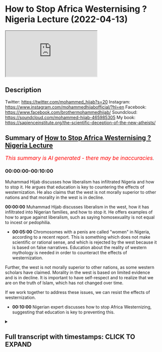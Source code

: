 # How to Stop Africa Westernising ? Nigeria Lecture (2022-04-13)

<iframe loading='lazy' allow='autoplay' src='https://www.youtube.com/embed/wVpmwQHHSEM'></iframe>

## Description

Twitter: <https://twitter.com/mohammed_hijab?s=20>
Instagram: <https://www.instagram.com/mohammedhijabofficial/?hl=en>
Facebook: <https://www.facebook.com/brothermohammedhijab/>
Soundcloud: <https://soundcloud.com/mohammed-hijab-465985305>
My book: <https://sapienceinstitute.org/the-scientific-deception-of-the-new-atheists/>

## Summary of [How to Stop Africa Westernising ? Nigeria Lecture](https://www.youtube.com/watch?v=wVpmwQHHSEM)

*<span style="color:red; font-size:125%">This summary is AI generated - there may be inaccuracies</span>. [](/)*

### <a onclick="modifyYTiframeseektime('0')">00:00:00-00:10:00</a>

Muhammad Hijab discusses how liberalism has infiltrated Nigeria and how to stop it. He argues that education is key to countering the effects of westernization. He also claims that the west is not morally superior to other nations and that morality in the west is in decline.

**<a onclick="modifyYTiframeseektime('0')">00:00:00</a>** Muhammad Hijab discusses liberalism in the west, how it has infiltrated into Nigerian families, and how to stop it. He offers examples of how to argue against liberalism, such as saying homosexuality is not equal to incest or pedophilia.

* **<a onclick="modifyYTiframeseektime('300')">00:05:00</a>** Chromosomes with a penis are called "women" in Nigeria, according to a recent report. This is something which does not make scientific or rational sense, and which is rejected by the west because it is based on false narratives. Education about the reality of western mythology is needed in order to counteract the effects of westernization.

Further, the west is not morally superior to other nations, as some western scholars have claimed. Morality in the west is based on limited evidence and is in decline. It is important to have self-respect and to realize that we are on the truth of Islam, which has not changed over time.

If we work together to address these issues, we can resist the effects of westernization.

* **<a onclick="modifyYTiframeseektime('600')">00:10:00</a>**  Nigerian expert discusses how to stop Africa Westernizing, suggesting that education is key to preventing this.

<details><summary><h2>Full transcript with timestamps: CLICK TO EXPAND</h2></summary>

<a onclick="modifyYTiframeseektime('2')">0:00:02</a> uh my question is for  
<a onclick="modifyYTiframeseektime('5')">0:00:05</a> okay so my question is for  
<a onclick="modifyYTiframeseektime('7')">0:00:07</a> uh ustaff  
<a onclick="modifyYTiframeseektime('8')">0:00:08</a> muhammad hijab so  
<a onclick="modifyYTiframeseektime('10')">0:00:10</a> um a lot of your da'awa is  
<a onclick="modifyYTiframeseektime('13')">0:00:13</a> you know  
<a onclick="modifyYTiframeseektime('14')">0:00:14</a> exposing the liberal agenda you know  
<a onclick="modifyYTiframeseektime('17')">0:00:17</a> from the west and so on and how it's  
<a onclick="modifyYTiframeseektime('19')">0:00:19</a> creeping into uh families and destroying  
<a onclick="modifyYTiframeseektime('22')">0:00:22</a> families and destroying cultures  
<a onclick="modifyYTiframeseektime('25')">0:00:25</a> and um in nigeria i think it's still  
<a onclick="modifyYTiframeseektime('29')">0:00:29</a> at an earlier stage as it might be in  
<a onclick="modifyYTiframeseektime('32')">0:00:32</a> the west maybe like the uk or the us so  
<a onclick="modifyYTiframeseektime('35')">0:00:35</a> um  
<a onclick="modifyYTiframeseektime('36')">0:00:36</a> what do you think we should start to do  
<a onclick="modifyYTiframeseektime('39')">0:00:39</a> now in nigeria whereby it hasn't reached  
<a onclick="modifyYTiframeseektime('41')">0:00:41</a> the stage whereby it's  
<a onclick="modifyYTiframeseektime('43')">0:00:43</a> irreversible what can we do to lip it in  
<a onclick="modifyYTiframeseektime('45')">0:00:45</a> the body so it doesn't you know  
<a onclick="modifyYTiframeseektime('47')">0:00:47</a> infiltrate our culture and our religion  
<a onclick="modifyYTiframeseektime('50')">0:00:50</a> here in nigeria so what do you think we  
<a onclick="modifyYTiframeseektime('52')">0:00:52</a> can do what steps do you think we can  
<a onclick="modifyYTiframeseektime('53')">0:00:53</a> take in order to repeat in the board  
<a onclick="modifyYTiframeseektime('54')">0:00:54</a> next questions you had the first  
<a onclick="modifyYTiframeseektime('56')">0:00:56</a> question there's another question again  
<a onclick="modifyYTiframeseektime('58')">0:00:58</a> talking about the hairstyle for a male  
<a onclick="modifyYTiframeseektime('62')">0:01:02</a> muslim how does it go  
<a onclick="modifyYTiframeseektime('66')">0:01:06</a> as for the first question about  
<a onclick="modifyYTiframeseektime('68')">0:01:08</a> liberalism  
<a onclick="modifyYTiframeseektime('70')">0:01:10</a> before  
<a onclick="modifyYTiframeseektime('72')">0:01:12</a> in the west and when i say the west i'm  
<a onclick="modifyYTiframeseektime('75')">0:01:15</a> talking about  
<a onclick="modifyYTiframeseektime('77')">0:01:17</a> england  
<a onclick="modifyYTiframeseektime('79')">0:01:19</a> france  
<a onclick="modifyYTiframeseektime('80')">0:01:20</a> germany  
<a onclick="modifyYTiframeseektime('81')">0:01:21</a> and its extensions like the united  
<a onclick="modifyYTiframeseektime('83')">0:01:23</a> states of america  
<a onclick="modifyYTiframeseektime('86')">0:01:26</a> in the west the religions that used to  
<a onclick="modifyYTiframeseektime('88')">0:01:28</a> be very popular  
<a onclick="modifyYTiframeseektime('90')">0:01:30</a> was christianity  
<a onclick="modifyYTiframeseektime('92')">0:01:32</a> now  
<a onclick="modifyYTiframeseektime('93')">0:01:33</a> in the country wherein which i live  
<a onclick="modifyYTiframeseektime('96')">0:01:36</a> which is the uk  
<a onclick="modifyYTiframeseektime('98')">0:01:38</a> the majority of people are not christian  
<a onclick="modifyYTiframeseektime('101')">0:01:41</a> anymore  
<a onclick="modifyYTiframeseektime('102')">0:01:42</a> this is a very important point  
<a onclick="modifyYTiframeseektime('105')">0:01:45</a> you will know that christianity came  
<a onclick="modifyYTiframeseektime('107')">0:01:47</a> into nigeria  
<a onclick="modifyYTiframeseektime('108')">0:01:48</a> through colonialism  
<a onclick="modifyYTiframeseektime('111')">0:01:51</a> when the missionaries came into nigeria  
<a onclick="modifyYTiframeseektime('114')">0:01:54</a> in the early 1900s  
<a onclick="modifyYTiframeseektime('117')">0:01:57</a> and they sometimes pushed the agenda of  
<a onclick="modifyYTiframeseektime('120')">0:02:00</a> christianity  
<a onclick="modifyYTiframeseektime('122')">0:02:02</a> it is ironic now  
<a onclick="modifyYTiframeseektime('124')">0:02:04</a> that the white man came into the country  
<a onclick="modifyYTiframeseektime('129')">0:02:09</a> taught people christianity  
<a onclick="modifyYTiframeseektime('131')">0:02:11</a> but now has left it himself  
<a onclick="modifyYTiframeseektime('134')">0:02:14</a> you see this point  
<a onclick="modifyYTiframeseektime('135')">0:02:15</a> the white man has left 40 percent  
<a onclick="modifyYTiframeseektime('139')">0:02:19</a> the census data in 2021  
<a onclick="modifyYTiframeseektime('142')">0:02:22</a> in the uk  
<a onclick="modifyYTiframeseektime('143')">0:02:23</a> says 40 percent  
<a onclick="modifyYTiframeseektime('146')">0:02:26</a> the estimates are 40 of people will be  
<a onclick="modifyYTiframeseektime('148')">0:02:28</a> christian in the uk which is the  
<a onclick="modifyYTiframeseektime('150')">0:02:30</a> majority of people are not christian  
<a onclick="modifyYTiframeseektime('153')">0:02:33</a> they are  
<a onclick="modifyYTiframeseektime('154')">0:02:34</a> non-religious the same thing can be said  
<a onclick="modifyYTiframeseektime('157')">0:02:37</a> in other countries in europe  
<a onclick="modifyYTiframeseektime('159')">0:02:39</a> instead  
<a onclick="modifyYTiframeseektime('161')">0:02:41</a> in the west now you have ideologies  
<a onclick="modifyYTiframeseektime('164')">0:02:44</a> you don't have religions as the main  
<a onclick="modifyYTiframeseektime('167')">0:02:47</a> ideas now you have ideologies  
<a onclick="modifyYTiframeseektime('170')">0:02:50</a> and the ideology of the west is called  
<a onclick="modifyYTiframeseektime('173')">0:02:53</a> liberalism  
<a onclick="modifyYTiframeseektime('174')">0:02:54</a> it is the main ideology  
<a onclick="modifyYTiframeseektime('177')">0:02:57</a> now it has replaced religion in the west  
<a onclick="modifyYTiframeseektime('182')">0:03:02</a> liberalism basically states  
<a onclick="modifyYTiframeseektime('184')">0:03:04</a> that we are the most important thing  
<a onclick="modifyYTiframeseektime('188')">0:03:08</a> and it says  
<a onclick="modifyYTiframeseektime('189')">0:03:09</a> you can do whatever you want so long as  
<a onclick="modifyYTiframeseektime('192')">0:03:12</a> you don't harm anybody else that's what  
<a onclick="modifyYTiframeseektime('194')">0:03:14</a> they say  
<a onclick="modifyYTiframeseektime('195')">0:03:15</a> so when we talk about homosexuality  
<a onclick="modifyYTiframeseektime('198')">0:03:18</a> a man having intercourse with another  
<a onclick="modifyYTiframeseektime('200')">0:03:20</a> man and having a relationship with  
<a onclick="modifyYTiframeseektime('202')">0:03:22</a> another man or a woman  
<a onclick="modifyYTiframeseektime('204')">0:03:24</a> having a relationship with another woman  
<a onclick="modifyYTiframeseektime('206')">0:03:26</a> they say this is okay this is fine  
<a onclick="modifyYTiframeseektime('210')">0:03:30</a> and they say this is okay and this is  
<a onclick="modifyYTiframeseektime('212')">0:03:32</a> fine because they are not harming  
<a onclick="modifyYTiframeseektime('213')">0:03:33</a> anybody else  
<a onclick="modifyYTiframeseektime('215')">0:03:35</a> don't get into their business leave them  
<a onclick="modifyYTiframeseektime('217')">0:03:37</a> alone this is what they say  
<a onclick="modifyYTiframeseektime('219')">0:03:39</a> i have had discussions which you can  
<a onclick="modifyYTiframeseektime('221')">0:03:41</a> find online  
<a onclick="modifyYTiframeseektime('222')">0:03:42</a> with many of them  
<a onclick="modifyYTiframeseektime('224')">0:03:44</a> and ask them questions  
<a onclick="modifyYTiframeseektime('226')">0:03:46</a> for example  
<a onclick="modifyYTiframeseektime('228')">0:03:48</a> i say to them  
<a onclick="modifyYTiframeseektime('229')">0:03:49</a> what do you say  
<a onclick="modifyYTiframeseektime('231')">0:03:51</a> of a situation where a brother and a  
<a onclick="modifyYTiframeseektime('234')">0:03:54</a> sister are in the relationship together  
<a onclick="modifyYTiframeseektime('236')">0:03:56</a> brother and sister  
<a onclick="modifyYTiframeseektime('239')">0:03:59</a> so long as they don't harm anybody else  
<a onclick="modifyYTiframeseektime('241')">0:04:01</a> the brother can use condom or something  
<a onclick="modifyYTiframeseektime('244')">0:04:04</a> sorry to say sorry to be explicit  
<a onclick="modifyYTiframeseektime('247')">0:04:07</a> they say this is very bad this is very  
<a onclick="modifyYTiframeseektime('249')">0:04:09</a> wrong  
<a onclick="modifyYTiframeseektime('250')">0:04:10</a> i say but this is what your principle  
<a onclick="modifyYTiframeseektime('251')">0:04:11</a> says  
<a onclick="modifyYTiframeseektime('252')">0:04:12</a> you said you can do whatever you like so  
<a onclick="modifyYTiframeseektime('255')">0:04:15</a> long as you don't harm anybody else  
<a onclick="modifyYTiframeseektime('257')">0:04:17</a> so homosexuality  
<a onclick="modifyYTiframeseektime('259')">0:04:19</a> the idea of a man being in a  
<a onclick="modifyYTiframeseektime('261')">0:04:21</a> relationship with another man  
<a onclick="modifyYTiframeseektime('263')">0:04:23</a> is a kin or the same or comparative to  
<a onclick="modifyYTiframeseektime('267')">0:04:27</a> a brother being in a relationship with a  
<a onclick="modifyYTiframeseektime('270')">0:04:30</a> sister  
<a onclick="modifyYTiframeseektime('272')">0:04:32</a> they don't want to accept the difference  
<a onclick="modifyYTiframeseektime('275')">0:04:35</a> so what you do like anything  
<a onclick="modifyYTiframeseektime('277')">0:04:37</a> is you show  
<a onclick="modifyYTiframeseektime('279')">0:04:39</a> that rationally their new ideologies  
<a onclick="modifyYTiframeseektime('282')">0:04:42</a> don't make sense  
<a onclick="modifyYTiframeseektime('285')">0:04:45</a> for example now you have people  
<a onclick="modifyYTiframeseektime('288')">0:04:48</a> that say there are men and they are  
<a onclick="modifyYTiframeseektime('290')">0:04:50</a> actually born as women  
<a onclick="modifyYTiframeseektime('292')">0:04:52</a> they have an xx chromosome  
<a onclick="modifyYTiframeseektime('296')">0:04:56</a> and they say they are men  
<a onclick="modifyYTiframeseektime('298')">0:04:58</a> or women who are men are born over xy  
<a onclick="modifyYTiframeseektime('301')">0:05:01</a> chromosome with a penis sorry to say  
<a onclick="modifyYTiframeseektime('304')">0:05:04</a> they say they are  
<a onclick="modifyYTiframeseektime('306')">0:05:06</a> women  
<a onclick="modifyYTiframeseektime('307')">0:05:07</a> in fact i heard there's somebody in  
<a onclick="modifyYTiframeseektime('309')">0:05:09</a> nigeria now called bob briskey or  
<a onclick="modifyYTiframeseektime('312')">0:05:12</a> something like that i'm sure many of you  
<a onclick="modifyYTiframeseektime('314')">0:05:14</a> know what i'm talking about  
<a onclick="modifyYTiframeseektime('315')">0:05:15</a> he's like this yeah i've heard that i  
<a onclick="modifyYTiframeseektime('318')">0:05:18</a> mean you can correct me if i'm wrong  
<a onclick="modifyYTiframeseektime('321')">0:05:21</a> now  
<a onclick="modifyYTiframeseektime('323')">0:05:23</a> this is  
<a onclick="modifyYTiframeseektime('325')">0:05:25</a> something which doesn't make scientific  
<a onclick="modifyYTiframeseektime('327')">0:05:27</a> sense  
<a onclick="modifyYTiframeseektime('329')">0:05:29</a> it doesn't make sense  
<a onclick="modifyYTiframeseektime('331')">0:05:31</a> they make the white man and the western  
<a onclick="modifyYTiframeseektime('333')">0:05:33</a> world makes fun of  
<a onclick="modifyYTiframeseektime('335')">0:05:35</a> the easterners  
<a onclick="modifyYTiframeseektime('337')">0:05:37</a> they say  
<a onclick="modifyYTiframeseektime('339')">0:05:39</a> look what these people are doing they  
<a onclick="modifyYTiframeseektime('341')">0:05:41</a> believe in mythologies they believe in  
<a onclick="modifyYTiframeseektime('343')">0:05:43</a> gods and voodoo and all of this  
<a onclick="modifyYTiframeseektime('346')">0:05:46</a> but the white man now and the west  
<a onclick="modifyYTiframeseektime('350')">0:05:50</a> they believe in mythologies what is a  
<a onclick="modifyYTiframeseektime('352')">0:05:52</a> mythology something which is against the  
<a onclick="modifyYTiframeseektime('354')">0:05:54</a> reality  
<a onclick="modifyYTiframeseektime('355')">0:05:55</a> something which is a story a narrative  
<a onclick="modifyYTiframeseektime('357')">0:05:57</a> which is  
<a onclick="modifyYTiframeseektime('358')">0:05:58</a> not true  
<a onclick="modifyYTiframeseektime('360')">0:06:00</a> when a man says i'm a woman or woman  
<a onclick="modifyYTiframeseektime('362')">0:06:02</a> says i'm a man  
<a onclick="modifyYTiframeseektime('364')">0:06:04</a> this is a form of myth religion  
<a onclick="modifyYTiframeseektime('367')">0:06:07</a> so we need to teach our children  
<a onclick="modifyYTiframeseektime('371')">0:06:11</a> that the western people and the white  
<a onclick="modifyYTiframeseektime('373')">0:06:13</a> man  
<a onclick="modifyYTiframeseektime('374')">0:06:14</a> now has a new kind of mythology  
<a onclick="modifyYTiframeseektime('377')">0:06:17</a> and they want to  
<a onclick="modifyYTiframeseektime('378')">0:06:18</a> force us to believe it but in a  
<a onclick="modifyYTiframeseektime('380')">0:06:20</a> different way  
<a onclick="modifyYTiframeseektime('381')">0:06:21</a> a hundred years ago  
<a onclick="modifyYTiframeseektime('383')">0:06:23</a> they gave us no choice they came into  
<a onclick="modifyYTiframeseektime('385')">0:06:25</a> africa  
<a onclick="modifyYTiframeseektime('386')">0:06:26</a> and they they pointed the guns at us  
<a onclick="modifyYTiframeseektime('389')">0:06:29</a> simple as that they had more guns they  
<a onclick="modifyYTiframeseektime('391')">0:06:31</a> pointed the guns at us and they said  
<a onclick="modifyYTiframeseektime('393')">0:06:33</a> this is we're coming to civilize you  
<a onclick="modifyYTiframeseektime('395')">0:06:35</a> it's what they said before  
<a onclick="modifyYTiframeseektime('397')">0:06:37</a> now  
<a onclick="modifyYTiframeseektime('398')">0:06:38</a> they're not doing it that way because  
<a onclick="modifyYTiframeseektime('400')">0:06:40</a> they realize that's a very difficult way  
<a onclick="modifyYTiframeseektime('402')">0:06:42</a> so the way they are doing it is through  
<a onclick="modifyYTiframeseektime('404')">0:06:44</a> netflix through youtube  
<a onclick="modifyYTiframeseektime('406')">0:06:46</a> through movies  
<a onclick="modifyYTiframeseektime('408')">0:06:48</a> through series  
<a onclick="modifyYTiframeseektime('410')">0:06:50</a> and somebody watching something online  
<a onclick="modifyYTiframeseektime('413')">0:06:53</a> and they're attracted to western  
<a onclick="modifyYTiframeseektime('415')">0:06:55</a> ideology  
<a onclick="modifyYTiframeseektime('417')">0:06:57</a> the reason why they're attracted to it  
<a onclick="modifyYTiframeseektime('420')">0:07:00</a> is because they think the white man is  
<a onclick="modifyYTiframeseektime('422')">0:07:02</a> always right  
<a onclick="modifyYTiframeseektime('423')">0:07:03</a> that's what they think  
<a onclick="modifyYTiframeseektime('425')">0:07:05</a> that's what people think  
<a onclick="modifyYTiframeseektime('427')">0:07:07</a> whether they're asian people or african  
<a onclick="modifyYTiframeseektime('429')">0:07:09</a> people or arab people because the white  
<a onclick="modifyYTiframeseektime('431')">0:07:11</a> man has the biggest guns and the  
<a onclick="modifyYTiframeseektime('433')">0:07:13</a> cleanest streets and the tallest  
<a onclick="modifyYTiframeseektime('435')">0:07:15</a> buildings  
<a onclick="modifyYTiframeseektime('436')">0:07:16</a> we think that they must be right in  
<a onclick="modifyYTiframeseektime('438')">0:07:18</a> everything else  
<a onclick="modifyYTiframeseektime('441')">0:07:21</a> but this is not true because this is  
<a onclick="modifyYTiframeseektime('443')">0:07:23</a> something which they have no evidence  
<a onclick="modifyYTiframeseektime('444')">0:07:24</a> for  
<a onclick="modifyYTiframeseektime('446')">0:07:26</a> so we bring the matter back to an  
<a onclick="modifyYTiframeseektime('448')">0:07:28</a> evidence discussion  
<a onclick="modifyYTiframeseektime('451')">0:07:31</a> we bring the matter back to an evidence  
<a onclick="modifyYTiframeseektime('454')">0:07:34</a> just like we did with christianity we  
<a onclick="modifyYTiframeseektime('456')">0:07:36</a> showed them that christianity is false  
<a onclick="modifyYTiframeseektime('458')">0:07:38</a> now they agree with us  
<a onclick="modifyYTiframeseektime('460')">0:07:40</a> they most of them now in the west say  
<a onclick="modifyYTiframeseektime('462')">0:07:42</a> yes we agree christianity is wrong  
<a onclick="modifyYTiframeseektime('465')">0:07:45</a> now they are saying this  
<a onclick="modifyYTiframeseektime('467')">0:07:47</a> we're saying now you are wrong again  
<a onclick="modifyYTiframeseektime('470')">0:07:50</a> just because you have tall buildings in  
<a onclick="modifyYTiframeseektime('472')">0:07:52</a> your cities  
<a onclick="modifyYTiframeseektime('474')">0:07:54</a> which you only have because you took our  
<a onclick="modifyYTiframeseektime('476')">0:07:56</a> wealth from our countries africa and  
<a onclick="modifyYTiframeseektime('478')">0:07:58</a> asia and these places you only have  
<a onclick="modifyYTiframeseektime('480')">0:08:00</a> those two and clean buildings because of  
<a onclick="modifyYTiframeseektime('482')">0:08:02</a> that it doesn't mean you're right about  
<a onclick="modifyYTiframeseektime('484')">0:08:04</a> morality  
<a onclick="modifyYTiframeseektime('486')">0:08:06</a> that's a false understanding  
<a onclick="modifyYTiframeseektime('489')">0:08:09</a> one of their scholars his name was carl  
<a onclick="modifyYTiframeseektime('491')">0:08:11</a> young  
<a onclick="modifyYTiframeseektime('492')">0:08:12</a> he said something very interesting  
<a onclick="modifyYTiframeseektime('494')">0:08:14</a> he said that the west  
<a onclick="modifyYTiframeseektime('496')">0:08:16</a> are technological giants  
<a onclick="modifyYTiframeseektime('498')">0:08:18</a> and moral dwarfs  
<a onclick="modifyYTiframeseektime('502')">0:08:22</a> they have very limited morality  
<a onclick="modifyYTiframeseektime('505')">0:08:25</a> in some western countries you can have  
<a onclick="modifyYTiframeseektime('507')">0:08:27</a> sex with a dog  
<a onclick="modifyYTiframeseektime('509')">0:08:29</a> it's  
<a onclick="modifyYTiframeseektime('510')">0:08:30</a> legal for you to have intercourse with a  
<a onclick="modifyYTiframeseektime('512')">0:08:32</a> with an animal with a dog  
<a onclick="modifyYTiframeseektime('516')">0:08:36</a> yes  
<a onclick="modifyYTiframeseektime('517')">0:08:37</a> i have debated professors in the west  
<a onclick="modifyYTiframeseektime('519')">0:08:39</a> and they said yes you can have sex with  
<a onclick="modifyYTiframeseektime('521')">0:08:41</a> a dog  
<a onclick="modifyYTiframeseektime('522')">0:08:42</a> they agreed with that i said how is the  
<a onclick="modifyYTiframeseektime('524')">0:08:44</a> dog going to tell you whether he wants  
<a onclick="modifyYTiframeseektime('526')">0:08:46</a> to have sex with you or not  
<a onclick="modifyYTiframeseektime('528')">0:08:48</a> what does the dog have to do  
<a onclick="modifyYTiframeseektime('531')">0:08:51</a> and so they haven't got questions for  
<a onclick="modifyYTiframeseektime('533')">0:08:53</a> these they haven't got answers for these  
<a onclick="modifyYTiframeseektime('535')">0:08:55</a> questions their morality is defunct  
<a onclick="modifyYTiframeseektime('537')">0:08:57</a> and we need to have self-respect and  
<a onclick="modifyYTiframeseektime('540')">0:09:00</a> realize that we're upon the truth  
<a onclick="modifyYTiframeseektime('544')">0:09:04</a> we have to be confident with the truth  
<a onclick="modifyYTiframeseektime('546')">0:09:06</a> of islam  
<a onclick="modifyYTiframeseektime('548')">0:09:08</a> their ideas keep changing our ideas have  
<a onclick="modifyYTiframeseektime('551')">0:09:11</a> remained the same actually  
<a onclick="modifyYTiframeseektime('553')">0:09:13</a> and so  
<a onclick="modifyYTiframeseektime('555')">0:09:15</a> the first step is to recognize the  
<a onclick="modifyYTiframeseektime('557')">0:09:17</a> problem  
<a onclick="modifyYTiframeseektime('558')">0:09:18</a> there is a problem  
<a onclick="modifyYTiframeseektime('560')">0:09:20</a> where because we've been colonized so  
<a onclick="modifyYTiframeseektime('562')">0:09:22</a> many times before we think whatever the  
<a onclick="modifyYTiframeseektime('565')">0:09:25</a> white man says it must be right  
<a onclick="modifyYTiframeseektime('567')">0:09:27</a> we have to accept this some people have  
<a onclick="modifyYTiframeseektime('570')">0:09:30</a> this not everybody but some people have  
<a onclick="modifyYTiframeseektime('571')">0:09:31</a> this idea  
<a onclick="modifyYTiframeseektime('573')">0:09:33</a> the second thing is to realize that  
<a onclick="modifyYTiframeseektime('574')">0:09:34</a> their ideas have been wrong before and  
<a onclick="modifyYTiframeseektime('576')">0:09:36</a> they've changed their mind before  
<a onclick="modifyYTiframeseektime('578')">0:09:38</a> number three  
<a onclick="modifyYTiframeseektime('580')">0:09:40</a> is then to realize that let's bring it  
<a onclick="modifyYTiframeseektime('582')">0:09:42</a> back to an evidence discussion  
<a onclick="modifyYTiframeseektime('585')">0:09:45</a> what they are saying  
<a onclick="modifyYTiframeseektime('587')">0:09:47</a> is not in line with scientific or  
<a onclick="modifyYTiframeseektime('590')">0:09:50</a> rational evidence  
<a onclick="modifyYTiframeseektime('592')">0:09:52</a> therefore we say  
<a onclick="modifyYTiframeseektime('594')">0:09:54</a> if we do this if we start the process  
<a onclick="modifyYTiframeseektime('595')">0:09:55</a> from now  
<a onclick="modifyYTiframeseektime('597')">0:09:57</a> then when they come in with their  
<a onclick="modifyYTiframeseektime('599')">0:09:59</a> agendas  
<a onclick="modifyYTiframeseektime('601')">0:10:01</a> through education system or through this  
<a onclick="modifyYTiframeseektime('603')">0:10:03</a> or through that whatever it may be we  
<a onclick="modifyYTiframeseektime('605')">0:10:05</a> can already have the  
<a onclick="modifyYTiframeseektime('607')">0:10:07</a> ability to  
<a onclick="modifyYTiframeseektime('609')">0:10:09</a> to  
</details>

